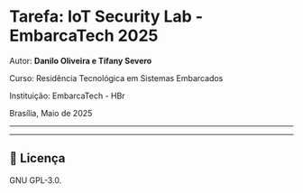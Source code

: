 
# Tarefa: IoT Security Lab - EmbarcaTech 2025

Autor: **Danilo Oliveira e Tífany Severo**

Curso: Residência Tecnológica em Sistemas Embarcados

Instituição: EmbarcaTech - HBr

Brasília, Maio de 2025

---

<!-- INSIRA O CONTEÚDO DO SEU README AQUI! -->

---

## 📜 Licença
GNU GPL-3.0.
